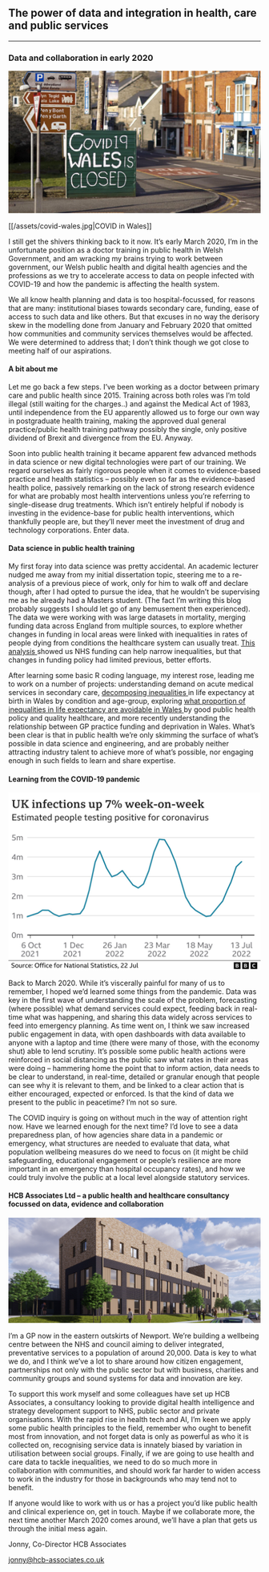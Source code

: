 ## The power of data and integration in health, care and public services

---

### Data and collaboration in early 2020

![COVID in Wales](/assets/covid-wales.jpg)

[[/assets/covid-wales.jpg|COVID in Wales]]



I still get the shivers thinking back to it now. It’s early March 2020, I’m in the unfortunate position as a doctor training in public health in Welsh Government, and am wracking my brains trying to work between government, our Welsh public health and digital health agencies and the professions as we try to accelerate access to data on people infected with COVID-19 and how the pandemic is affecting the health system.

We all know health planning and data is too hospital-focussed, for reasons that are many: institutional biases towards secondary care, funding, ease of access to such data and like others. But that excuses in no way the derisory skew in the modelling done from January and February 2020 that omitted how communities and community services themselves would be affected. We were determined to address that; I don’t think though we got close to meeting half of our aspirations.

#### A bit about me

Let me go back a few steps. I’ve been working as a doctor between primary care and public health since 2015. Training across both roles was I’m told illegal (still waiting for the charges..) and against the Medical Act of 1983, until independence from the EU apparently allowed us to forge our own way in postgraduate health training, making the approved dual general practice/public health training pathway possibly the single, only positive dividend of Brexit and divergence from the EU. Anyway.

Soon into public health training it became apparent few advanced methods in data science or new digital technologies were part of our training. We regard ourselves as fairly rigorous people when it comes to evidence-based practice and health statistics – possibly even so far as the evidence-based health police, passively remarking on the lack of strong research evidence for what are probably most health interventions unless you’re referring to single-disease drug treatments. Which isn’t entirely helpful if nobody is investing in the evidence-base for public health interventions, which thankfully people are, but they’ll never meet the investment of drug and technology corporations. Enter data.

#### Data science in public health training

My first foray into data science was pretty accidental. An academic lecturer nudged me away from my initial dissertation topic, steering me to a re-analysis of a previous piece of work, only for him to walk off and declare though, after I had opted to pursue the idea, that he wouldn’t be supervising me as he already had a Masters student. (The fact I’m writing this blog probably suggests I should let go of any bemusement then experienced). The data we were working with was large datasets in mortality, merging funding data across England from multiple sources, to explore whether changes in funding in local areas were linked with inequalities in rates of people dying from conditions the healthcare system can usually treat. <a href="https://pubmed.ncbi.nlm.nih.gov/30470698"> This analysis </a> showed us NHS funding can help narrow inequalities, but that changes in funding policy had limited previous, better efforts.

After learning some basic R coding language, my interest rose, leading me to work on a number of projects: understanding demand on acute medical services in secondary care, <a href="https://pubmed.ncbi.nlm.nih.gov/33735693/"> decomposing inequalities </A> in life expectancy at birth in Wales by condition and age-group, exploring <a href="https://academic.oup.com/jpubhealth/article-abstract/45/3/762/6845393"> what proportion of inequalities in life expectancy are avoidable in Wales </a> by good public health policy and quality healthcare, and more recently understanding the relationship between GP practice funding and deprivation in Wales. What’s been clear is that in public health we’re only skimming the surface of what’s possible in data science and engineering, and are probably neither attracting industry talent to achieve more of what’s possible, nor engaging enough in such fields to learn and share expertise.

#### Learning from the COVID-19 pandemic

![COVID graph](/assets/covid-graph.png)

Back to March 2020. While it’s viscerally painful for many of us to remember, I hoped we’d learned some things from the pandemic. Data was key in the first wave of understanding the scale of the problem, forecasting (where possible) what demand services could expect, feeding back in real-time what was happening, and sharing this data widely across services to feed into emergency planning. As time went on, I think we saw increased public engagement in data, with open dashboards with data available to anyone with a laptop and time (there were many of those, with the economy shut) able to lend scrutiny. It’s possible some public health actions were reinforced in social distancing as the public saw what rates in their areas were doing – hammering home the point that to inform action, data needs to be clear to understand, in real-time, detailed or granular enough that people can see why it is relevant to them, and be linked to a clear action that is either encouraged, expected or enforced. Is that the kind of data we present to the public in peacetime? I’m not so sure.

The COVID inquiry is going on without much in the way of attention right now. Have we learned enough for the next time? I’d love to see a data preparedness plan, of how agencies share data in a pandemic or emergency, what structures are needed to evaluate that data, what population wellbeing measures do we need to focus on (it might be child safeguarding, educational engagement or people’s resilience are more important in an emergency than hospital occupancy rates), and how we could truly involve the public at a local level alongside statutory services.

#### HCB Associates Ltd – a public health and healthcare consultancy focussed on data, evidence and collaboration

![10 Hills Wellbeing Centre](/assets/wb-centre.png)

I’m a GP now in the eastern outskirts of Newport. We’re building a wellbeing centre between the NHS and council aiming to deliver integrated, preventative services to a population of around 20,000. Data is key to what we do, and I think we’ve a lot to share around how citizen engagement, partnerships not only with the public sector but with business, charities and community groups and sound systems for data and innovation are key.

To support this work myself and some colleagues have set up HCB Associates, a consultancy looking to provide digital health intelligence and strategy development support to NHS, public sector and private organisations. With the rapid rise in health tech and AI, I’m keen we apply some public health principles to the field, remember who ought to benefit most from innovation, and not forget data is only as powerful as who it is collected on, recognising service data is innately biased by variation in utilisation between social groups. Finally, if we are going to use health and care data to tackle inequalities, we need to do so much more in collaboration with communities, and should work far harder to widen access to work in the industry for those in backgrounds who may tend not to benefit.

If anyone would like to work with us or has a project you’d like public health and clinical experience on, get in touch. Maybe if we collaborate more, the next time another March 2020 comes around, we’ll have a plan that gets us through the initial mess again.

Jonny, Co-Director HCB Associates

<a href="mailto:jonny@hcb-associates.co.uk
">jonny@hcb-associates.co.uk</a>

